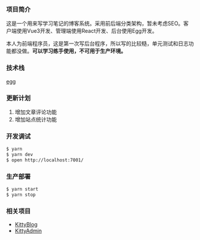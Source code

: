 ### 项目简介

这是一个用来写学习笔记的博客系统。采用前后端分类架构，暂未考虑SEO。客户端使用Vue3开发、管理端使用React开发、后台使用Egg开发。

本人为前端程序员，这是第一次写后台程序，所以写的比较糙，单元测试和日志功能都没做。**可以学习练手使用，不可用于生产环境。**

### 技术栈

[egg](https://github.com/eggjs/egg/)

### 更新计划

1. 增加文章评论功能
2. 增加站点统计功能

### 开发调试

```bash
$ yarn
$ yarn dev
$ open http://localhost:7001/
```

### 生产部署

```bash
$ yarn start
$ yarn stop
```

### 相关项目
- [KittyBlog](https://github.com/MaXiaomao/KittyBlog/)
- [KittyAdmin](https://github.com/MaXiaomao/KittyAdmin/)
